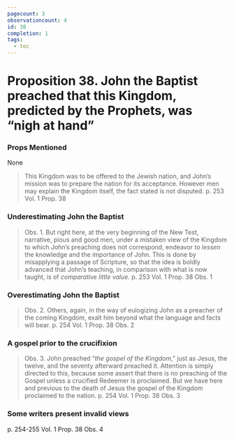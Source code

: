 ```yaml
---
pagecount: 3
observationcount: 4
id: 38
completion: 1
tags:
  - toc
---
```

# Proposition 38. John the Baptist preached that this Kingdom, predicted by the Prophets, was “nigh at hand”

### Props Mentioned
None

>This Kingdom was to be offered to the Jewish nation, and John’s mission was to prepare the nation for its acceptance. However men may explain the Kingdom itself, the fact stated is not disputed.
>p. 253 Vol. 1 Prop. 38
### Underestimating John the Baptist
>Obs. 1. But right here, at the very beginning of the New Test, narrative, pious and good men, under a mistaken view of the Kingdom to which John’s preaching does not correspond, endeavor *to lessen* the knowledge and the importance of John. This is done by misapplying a passage of Scripture, so that the idea is boldly advanced that John’s teaching, in comparison with what is now taught, is of *comparative little value*.
>p. 253 Vol. 1 Prop. 38 Obs. 1
### Overestimating John the Baptist
>Obs. 2. Others, again, in the way of eulogizing John as a preacher of the coming Kingdom, exalt him beyond what the language and facts will bear.
>p. 254 Vol. 1 Prop. 38 Obs. 2
### A gospel prior to the crucifixion
>Obs. 3. John preached “*the gospel of the Kingdom*,” just as Jesus, the twelve, and the seventy afterward preached it. Attention is simply directed to this, because some assert that there is no preaching of the Gospel unless a crucified Redeemer is proclaimed. But we have here and previous to the death of Jesus the gospel of the Kingdom proclaimed to the nation.
>p. 254 Vol. 1 Prop. 38 Obs. 3
### Some writers present invalid views
p. 254-255 Vol. 1 Prop. 38 Obs. 4


